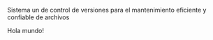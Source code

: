 Sistema un de control de versiones para el mantenimiento eficiente y confiable de archivos

Hola mundo!